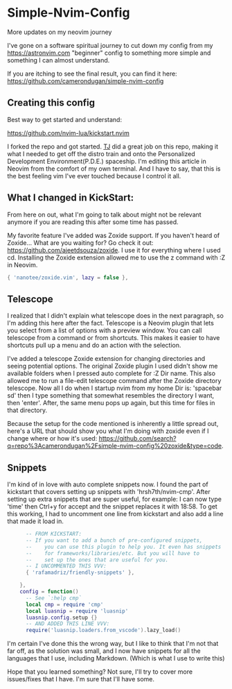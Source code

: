 <!-- 2024-03-03- -->

# Simple-Nvim-Config

More updates on my neovim journey

I've gone on a software spiritual journey to cut down my config from
my <https://astronvim.com> "beginner" config to something more simple and
something I can almost understand.

If you are itching to see the final result, you can find it here:
<https://github.com/camerondugan/simple-nvim-config>

## Creating this config

Best way to get started and understand:

<https://github.com/nvim-lua/kickstart.nvim>

I forked the repo and got started. [TJ](https://github.com/tjdevries) did a
great job on this repo, making it what I needed to get off the distro
train and onto the Personalized Development Environment(P.D.E.) spaceship. I'm
editing this article in Neovim from the comfort of my own terminal. And I have
to say, that this is the best feeling vim I've ever touched because I control
it all.

## What I changed in KickStart:

From here on out, what I'm going to talk about might not be relevant anymore if
you are reading this after some time has passed.

My favorite feature I've added was Zoxide support. If you haven't heard of
Zoxide... What are you waiting for? Go check it out:
<https://github.com/ajeetdsouza/zoxide>. I use it for everything where I used
cd. Installing the Zoxide extension allowed me to use the z command with :Z in
Neovim.

```lua
{ 'nanotee/zoxide.vim', lazy = false },
```

## Telescope

I realized that I didn't explain what telescope does in the next paragraph, so I'm
adding this here after the fact. Telescope is a Neovim plugin that lets you select
from a list of options with a preview window. You can call telescope from a command
or from shortcuts. This makes it easier to have shortcuts pull up a menu and do an
action with the selection.

I've added a telescope Zoxide extension for changing directories and
seeing potential options. The original Zoxide plugin I used didn't show me
available folders when I pressed auto complete for :Z Dir name. This also allowed
me to run a file-edit telescope command after the Zoxide directory telescope.
Now all I do when I startup nvim from my home Dir is: 'spacebar sd' then I type
something that somewhat resembles the directory I want, then 'enter'. After,
the same menu pops up again, but this time for files in that directory.

Because the setup for the code mentioned is inherently a little spread out,
here's a URL that should show you what I'm doing with zoxide even if I change
where or how it's used:
<https://github.com/search?q=repo%3Acamerondugan%2Fsimple-nvim-config%20zoxide&type=code>.

## Snippets

I'm kind of in love with auto complete snippets now. I found the part of
kickstart that covers setting up snippets with 'hrsh7th/nvim-cmp'. After
setting up extra snippets that are super useful, for example: I can now
type 'time' then Ctrl+y for accept and the snippet replaces it with 18:58. To
get this working, I had to uncomment one line from kickstart and also add a
line that made it load in.

```lua
      -- FROM KICKSTART:
      -- If you want to add a bunch of pre-configured snippets,
      --    you can use this plugin to help you. It even has snippets
      --    for frameworks/libraries/etc. But you will have to
      --    set up the ones that are useful for you.
      -- I UNCOMMENTED THIS VVV:
      { 'rafamadriz/friendly-snippets' },

    },
    config = function()
      -- See `:help cmp`
      local cmp = require 'cmp'
      local luasnip = require 'luasnip'
      luasnip.config.setup {}
	  -- AND ADDED THIS LINE VVV:
      require('luasnip.loaders.from_vscode').lazy_load()

```

I'm certain I've done this the wrong way, but I like to think that I'm not
that far off, as the solution was small, and I now have snippets for all
the languages that I use, including Markdown. (Which is what I use to write this)

Hope that you learned something? Not sure, I'll try to cover more issues/fixes
that I have. I'm sure that I'll have some.
